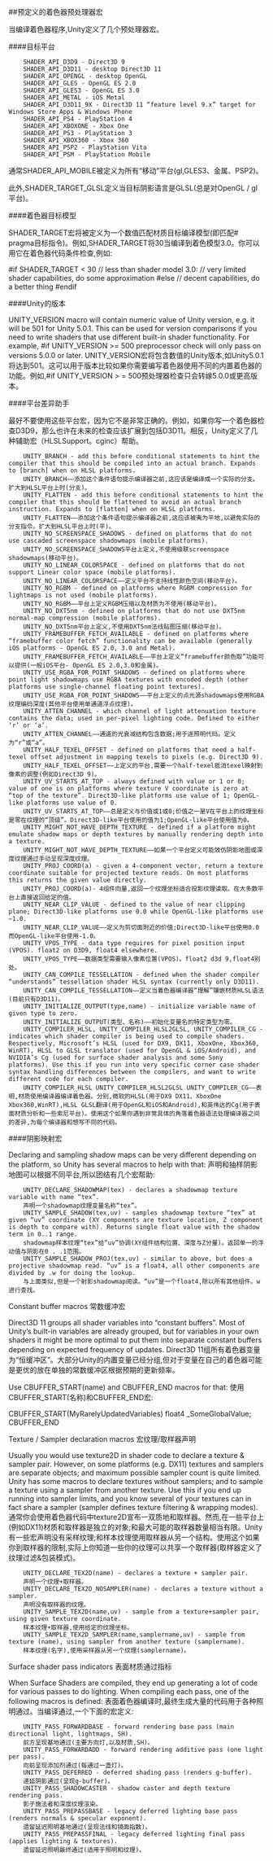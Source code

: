 ##预定义的着色器预处理器宏

当编译着色器程序,Unity定义了几个预处理器宏。

####目标平台

		SHADER_API_D3D9 - Direct3D 9
		SHADER_API_D3D11 - desktop Direct3D 11
		SHADER_API_OPENGL - desktop OpenGL
		SHADER_API_GLES - OpenGL ES 2.0
		SHADER_API_GLES3 - OpenGL ES 3.0
		SHADER_API_METAL - iOS Metal
		SHADER_API_D3D11_9X - Direct3D 11 “feature level 9.x” target for Windows Store Apps & Windows Phone
		SHADER_API_PS4 - PlayStation 4
		SHADER_API_XBOXONE - Xbox One
		SHADER_API_PS3 - PlayStation 3
		SHADER_API_XBOX360 - Xbox 360
		SHADER_API_PSP2 - PlayStation Vita
		SHADER_API_PSM - PlayStation Mobile


通常SHADER_API_MOBILE被定义为所有“移动”平台(gl,GLES3、金属、PSP2)。

此外,SHADER_TARGET_GLSL定义当目标阴影语言是GLSL(总是对OpenGL / gl平台)。

####着色器目标模型

SHADER_TARGET宏将被定义为一个数值匹配材质目标编译模型(即匹配# pragma目标指令)。例如,SHADER_TARGET将30当编译到着色模型3.0。你可以用它在着色器代码条件检查,例如:

#if SHADER_TARGET < 30
    // less than shader model 3.0:
    // very limited shader capabilities, do some approximation
#else
    // decent capabilities, do a better thing
#endif


####Unity的版本

UNITY_VERSION macro will contain numeric value of Unity version, e.g. it will be 501 for Unity 5.0.1. This can be used for version comparisons if you need to write shaders that use different built-in shader functionality. For example, #if UNITY_VERSION >= 500 preprocessor check will only pass on versions 5.0.0 or later.
UNITY_VERSION宏将包含数值的Unity版本,如Unity5.0.1将达到501。这可以用于版本比较如果你需要编写着色器使用不同的内置着色器的功能。例如,#if UNITY_VERSION > = 500预处理器检查只会转嫁5.0.0或更高版本。

####平台差异助手

最好不要使用这些平台宏，因为它不是非常正确的。例如，如果你写一个着色器检查D3D9，那么也许在未来的检查应该扩展到包括D3D11。相反，Unity定义了几种辅助宏（HLSLSupport。cginc）帮助。

		UNITY_BRANCH - add this before conditional statements to hint the compiler that this should be compiled into an actual branch. Expands to [branch] when on HLSL platforms.
		UNITY_BRANCH——添加这个条件语句提示编译器之前,这应该是编译成一个实际的分支。扩大到HLSL平台上时(分支)。
		UNITY_FLATTEN - add this before conditional statements to hint the compiler that this should be flattened to avoid an actual branch instruction. Expands to [flatten] when on HLSL platforms.
		UNITY_FLATTEN——添加这个条件语句提示编译器之前,这应该被夷为平地,以避免实际的分支指令。扩大到HLSL平台上时(平)。
		UNITY_NO_SCREENSPACE_SHADOWS - defined on platforms that do not use cascaded screenspace shadowmaps (mobile platforms).
		UNITY_NO_SCREENSPACE_SHADOWS平台上定义,不使用级联screenspace shadowmaps(移动平台)。
		UNITY_NO_LINEAR_COLORSPACE - defined on platforms that do not support Linear color space (mobile platforms).
		UNITY_NO_LINEAR_COLORSPACE——定义平台不支持线性颜色空间(移动平台)。
		UNITY_NO_RGBM - defined on platforms where RGBM compression for lightmaps is not used (mobile platforms).
		UNITY_NO_RGBM——平台上定义RGBM压缩以及材质为不使用(移动平台)。
		UNITY_NO_DXT5nm - defined on platforms that do not use DXT5nm normal-map compression (mobile platforms).
		UNITY_NO_DXT5nm平台上定义,不使用DXT5nm法线贴图压缩(移动平台)。
		UNITY_FRAMEBUFFER_FETCH_AVAILABLE - defined on platforms where “framebuffer color fetch” functionality can be available (generally iOS platforms - OpenGL ES 2.0, 3.0 and Metal).
		UNITY_FRAMEBUFFER_FETCH_AVAILABLE——平台上定义“framebuffer颜色取”功能可以提供(一般iOS平台- OpenGL ES 2.0,3.0和金属)。
		UNITY_USE_RGBA_FOR_POINT_SHADOWS - defined on platforms where point light shadowmaps use RGBA textures with encoded depth (other platforms use single-channel floating point textures).
		UNITY_USE_RGBA_FOR_POINT_SHADOWS——平台上定义的点光源shadowmaps使用RGBA纹理编码深度(其他平台使用单通道浮点纹理)。
		UNITY_ATTEN_CHANNEL - which channel of light attenuation texture contains the data; used in per-pixel lighting code. Defined to either ‘r’ or ‘a’.
		UNITY_ATTEN_CHANNEL——通道的光衰减结构包含数据;用于逐照明代码。定义为“r”或“a”。
		UNITY_HALF_TEXEL_OFFSET - defined on platforms that need a half-texel offset adjustment in mapping texels to pixels (e.g. Direct3D 9).
		UNITY_HALF_TEXEL_OFFSET——上定义的平台,需要一个half-texel抵消texel映射到像素的调整(例如Direct3D 9)。
		UNITY_UV_STARTS_AT_TOP - always defined with value or 1 or 0; value of one is on platforms where texture V coordinate is zero at “top of the texture”. Direct3D-like platforms use value of 1; OpenGL-like platforms use value of 0.
		UNITY_UV_STARTS_AT_TOP——总是定义与价值或1或0;价值之一是V在平台上的纹理坐标是零在纹理的“顶级”。Direct3D-like平台使用的值为1;OpenGL-like平台使用值为0。
		UNITY_MIGHT_NOT_HAVE_DEPTH_TEXTURE - defined if a platform might emulate shadow maps or depth textures by manually rendering depth into a texture.
		UNITY_MIGHT_NOT_HAVE_DEPTH_TEXTURE——如果一个平台定义可能效仿阴影地图或深度纹理通过手动呈现深度纹理。
		UNITY_PROJ_COORD(a) - given a 4-component vector, return a texture coordinate suitable for projected texture reads. On most platforms this returns the given value directly.
		UNITY_PROJ_COORD(a)- 4组件向量,返回一个纹理坐标适合投影纹理读取。在大多数平台上直接返回给定的值。
		UNITY_NEAR_CLIP_VALUE - defined to the value of near clipping plane; Direct3D-like platforms use 0.0 while OpenGL-like platforms use –1.0.
		UNITY_NEAR_CLIP_VALUE——定义为剪切面附近的价值;Direct3D-like平台使用0.0而OpenGL-like平台使用-1.0。
		UNITY_VPOS_TYPE - data type requires for pixel position input (VPOS). float2 on D3D9, float4 elsewhere.
		UNITY_VPOS_TYPE——数据类型需要输入像素位置(VPOS)。float2 d3d 9,float4别处。
		UNITY_CAN_COMPILE_TESSELLATION - defined when the shader compiler “understands” tessellation shader HLSL syntax (currently only D3D11).
		UNITY_CAN_COMPILE_TESSELLATION——定义当着色器编译器“理解”镶嵌材质HLSL语法(目前只有D3D11)。
		UNITY_INITIALIZE_OUTPUT(type,name) - initialize variable name of given type to zero.
		UNITY_INITIALIZE_OUTPUT(类型、名称)——初始化变量名的特定类型为零。
		UNITY_COMPILER_HLSL, UNITY_COMPILER_HLSL2GLSL, UNITY_COMPILER_CG - indicates which shader compiler is being used to compile shaders. Respectively, Microsoft’s HLSL (used for DX9, DX11, XboxOne, Xbox360, WinRT), HLSL to GLSL translator (used for OpenGL & iOS/Android), and NVIDIA’s Cg (used for surface shader analysis and some Sony platforms). Use this if you run into very specific corner case shader syntax handling differences between the compilers, and want to write different code for each compiler.
		UNITY_COMPILER_HLSL UNITY_COMPILER_HLSL2GLSL UNITY_COMPILER_CG——表明,材质使用编译器编译着色器。分别,微软的HLSL(用于DX9 DX11、XboxOne Xbox360,WinRT),HLSL GLSL翻译(用于OpenGL和iOS和Android),和英伟达的Cg(用于表面材质分析和一些索尼平台)。使用这个如果你遇到非常具体的角落着色器语法处理编译器之间的差异,为每个编译器和想写不同的代码。

####阴影映射宏

Declaring and sampling shadow maps can be very different depending on the platform, so Unity has several macros to help with that:
声明和抽样阴影地图可以根据不同平台,所以团结有几个宏帮助:

		UNITY_DECLARE_SHADOWMAP(tex) - declares a shadowmap texture variable with name “tex”.
		声明一个shadowmap纹理变量名称“tex”。
		UNITY_SAMPLE_SHADOW(tex,uv) - samples shadowmap texture “tex” at given “uv” coordinate (XY components are texture location, Z component is depth to compare with). Returns single float value with the shadow term in 0..1 range.
		shadowmap样本纹理“tex”给“uv”协调(XY组件结构位置、深度与Z分量)。返回单一的浮动值与阴影在0 . .1范围。
		UNITY_SAMPLE_SHADOW_PROJ(tex,uv) - similar to above, but does a projective shadowmap read. “uv” is a float4, all other components are divided by .w for doing the lookup.
		与上面类似,但是一个射影shadowmap阅读。“uv”是一个float4,除以所有其他组件。w进行查找。

Constant buffer macros
常数缓冲宏

Direct3D 11 groups all shader variables into “constant buffers”. Most of Unity’s built-in variables are already grouped, but for variables in your own shaders it might be more optimal to put them into separate constant buffers depending on expected frequency of updates.
Direct3D 11组所有着色器变量为“恒缓冲区”。大部分Unity的内置变量已经分组,但对于变量在自己的着色器可能是更优的放在单独的常数缓冲区根据预期的更新频率。

Use CBUFFER_START(name) and CBUFFER_END macros for that:
使用CBUFFER_START(名称)和CBUFFER_END宏:

CBUFFER_START(MyRarelyUpdatedVariables)
    float4 _SomeGlobalValue;
CBUFFER_END

Texture / Sampler declaration macros
宏纹理/取样器声明

Usually you would use texture2D in shader code to declare a texture & sampler pair. However, on some platforms (e.g. DX11) textures and samplers are separate objects; and maximum possible sampler count is quite limited. Unity has some macros to declare textures without samplers; and to sample a texture using a sampler from another texture. Use this if you end up running into sampler limits, and you know several of your textures can in fact share a sampler (sampler defines texture filtering & wrapping modes).
通常你会使用着色器代码中texture2D宣布一双质地和取样器。然而,在一些平台上(例如DX11)材质和取样器是独立的对象;和最大可能的取样器数量相当有限。Unity有一些宏声明没有采样纹理;和样本纹理使用取样器从另一个结构。使用这个如果你到取样器的限制,实际上你知道一些你的纹理可以共享一个取样器(取样器定义了纹理过滤&包装模式)。

		UNITY_DECLARE_TEX2D(name) - declares a texture + sampler pair.
		声明一个纹理+取样器。
		UNITY_DECLARE_TEX2D_NOSAMPLER(name) - declares a texture without a sampler.
		声明没有取样器的纹理。
		UNITY_SAMPLE_TEX2D(name,uv) - sample from a texture+sampler pair, using given texture coordinate.
		样本纹理+取样器,使用给定的纹理坐标。
		UNITY_SAMPLE_TEX2D_SAMPLER(name,samplername,uv) - sample from texture (name), using sampler from another texture (samplername).
		样本纹理(名字),使用采样器从另一个纹理(samplername)。
		
Surface shader pass indicators
表面材质通过指标

When Surface Shaders are compiled, they end up generating a lot of code for various passes to do lighting. When compiling each pass, one of the following macros is defined:
表面着色器编译时,最终生成大量的代码用于各种照明通过。当编译通过,一个下面的宏定义:

		UNITY_PASS_FORWARDBASE - forward rendering base pass (main directional light, lightmaps, SH).
		前方呈现基地通过(主要方向灯,以及材质,SH)。
		UNITY_PASS_FORWARDADD - forward rendering additive pass (one light per pass).
		向前呈现添加剂通过(每通过一盏灯)。
		UNITY_PASS_DEFERRED - deferred shading pass (renders g-buffer).
		递延阴影通过(呈现g-buffer)。
		UNITY_PASS_SHADOWCASTER - shadow caster and depth texture rendering pass.
		影子施法者和深度纹理渲染。
		UNITY_PASS_PREPASSBASE - legacy deferred lighting base pass (renders normals & specular exponent).
		遗留延迟照明基地通过(呈现法线和镜面指数)。
		UNITY_PASS_PREPASSFINAL - legacy deferred lighting final pass (applies lighting & textures).
		遗留延迟照明最终通过(适用于照明和纹理)。




